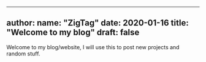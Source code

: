 
---
author:
  name: "ZigTag"
date: 2020-01-16
title: "Welcome to my blog"
draft: false
---

Welcome to my blog/website, I will use this to post new projects and random stuff.